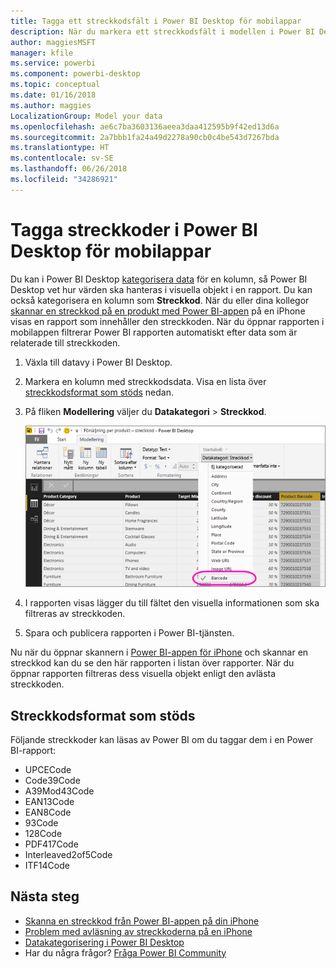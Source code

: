 ```yaml
---
title: Tagga ett streckkodsfält i Power BI Desktop för mobilappar
description: När du markera ett streckkodsfält i modellen i Power BI Desktop kan du filtrera data för streckkoder automatiskt i Power BI-appen på din iPhone.
author: maggiesMSFT
manager: kfile
ms.service: powerbi
ms.component: powerbi-desktop
ms.topic: conceptual
ms.date: 01/16/2018
ms.author: maggies
LocalizationGroup: Model your data
ms.openlocfilehash: ae6c7ba3603136aeea3daa412595b9f42ed13d6a
ms.sourcegitcommit: 2a7bbb1fa24a49d2278a90cb0c4be543d7267bda
ms.translationtype: HT
ms.contentlocale: sv-SE
ms.lasthandoff: 06/26/2018
ms.locfileid: "34286921"
---
```

# <a name="tag-barcodes-in-power-bi-desktop-for-the-mobile-apps"></a>Tagga streckkoder i Power BI Desktop för mobilappar
Du kan i Power BI Desktop [kategorisera data](desktop-data-categorization.md) för en kolumn, så Power BI Desktop vet hur värden ska hanteras i visuella objekt i en rapport. Du kan också kategorisera en kolumn som **Streckkod**. När du eller dina kollegor [skannar en streckkod på en produkt med Power BI-appen](mobile-apps-scan-barcode-iphone.md) på en iPhone visas en rapport som innehåller den streckkoden. När du öppnar rapporten i mobilappen filtrerar Power BI rapporten automatiskt efter data som är relaterade till streckkoden.

1. Växla till datavy i Power BI Desktop.
2. Markera en kolumn med streckkodsdata. Visa en lista över [streckkodsformat som stöds](#supported-barcode-formats) nedan.
3. På fliken **Modellering** väljer du **Datakategori** > **Streckkod**.
   
    ![Listan Datakategori](media/desktop-mobile-barcodes/power-bi-desktop-barcode.png)
4. I rapporten visas lägger du till fältet den visuella informationen som ska filtreras av streckkoden.
5. Spara och publicera rapporten i Power BI-tjänsten.

Nu när du öppnar skannern i [Power BI-appen för iPhone](mobile-ios-ipad-iphone-apps.md) och skannar en streckkod kan du se den här rapporten i listan över rapporter. När du öppnar rapporten filtreras dess visuella objekt enligt den avlästa streckkoden.

## <a name="supported-barcode-formats"></a>Streckkodsformat som stöds
Följande streckkoder kan läsas av Power BI om du taggar dem i en Power BI-rapport: 

* UPCECode 
* Code39Code  
* A39Mod43Code 
* EAN13Code 
* EAN8Code  
* 93Code  
* 128Code 
* PDF417Code 
* Interleaved2of5Code 
* ITF14Code 

## <a name="next-steps"></a>Nästa steg
* [Skanna en streckkod från Power BI-appen på din iPhone](mobile-apps-scan-barcode-iphone.md)
* [Problem med avläsning av streckkoderna på en iPhone](mobile-apps-scan-barcode-iphone.md#issues-with-scanning-a-barcode)
* [Datakategorisering i Power BI Desktop](desktop-data-categorization.md)  
* Har du några frågor? [Fråga Power BI Community](http://community.powerbi.com/)

